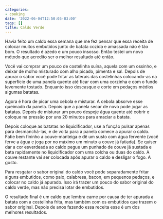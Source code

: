 ```yaml
---
categories:
- cooking
date: '2022-06-04T12:50:05-03:00'
tags: []
title: Caldo Verde
---
```


Havia feito um caldo essa semana que me fez pensar que essa receita de colocar muitos embutidos junto de batata cozida e amassada não é tão bom. O resultado é azedo e um pouco insosso. Então testei um novo método que acredito ser o melhor resultado até então.

Você vai comprar um pouco de costelinha suína, aquela com um ossinho, e deixar de molho misturado com alho picado, pimenta e sal. Depois de apurar o sabor você pode fritar as laterais das costelinhas colocando-as na superfície de uma panela quente até ficar com uma corzinha e com o fundo levemente tostado. Enquanto isso descasque e corte em pedaços médios algumas batatas.

Agora é hora de picar uma cebola e misturar. A cebola absorve esse queimado da panela. Depois que a panela secar de novo pode jogar as batatas. Depois de misturar um pouco despeje água quente até cobrir e coloque na pressão por uns 20 minutos para amaciar a batata.

Depois coloque as batatas no liquidificador, use a função pulsar apenas para desmanchá-las, e de volta para a panela comece a apurar o caldo. Fatie bem fininho a couve-manteiga e dê um susto com água fervente (você ferve a água e joga por no máximo um minuto a couve já fatiada). Se quiser dar a cor esverdeada ao caldo pegue um punhado de couve já sustada e bata rapidamente no liquidificador com uma colcha ou duas do caldo. A couve restante vai ser colocada após apurar o caldo e desligar o fogo. A gosto.

Para resgatar o sabor original do caldo você pode separadamente fritar alguns embutidos, como paio, calabresa, bacon, em pequenos pedaços, e colocar no caldo já apurado. Isso irá trazer um pouco do sabor original do caldo verde, mas não precisa lotar de embutidos.

O resultado final é um caldo que lembra carne por causa de ter apurada a batata com a costelinha frita, mas também com os embutidos que trazem o sabor original. Depois de anos fazendo essa receita esse é um dos melhores resultados.